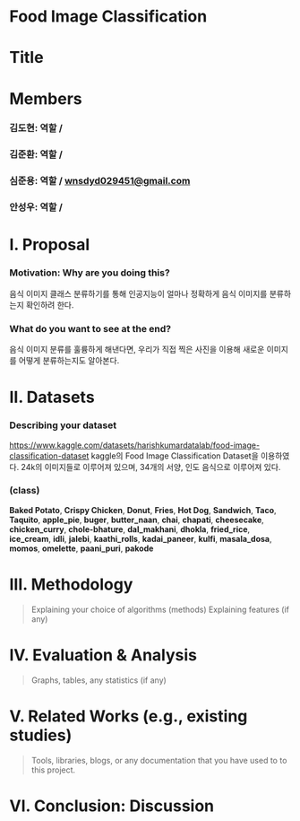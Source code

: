 # Food Image Classification
# 
# Title
# 
# Members
### 김도현: 역할 /
### 김준환: 역할 /
### 심준용: 역할 / wnsdyd029451@gmail.com
### 안성우: 역할 / 

# I. Proposal
### Motivation: Why are you doing this?
음식 이미지 클래스 분류하기를 통해 인공지능이 얼마나 정확하게 음식 이미지를 분류하는지 확인하려 한다.
### What do you want to see at the end?
음식 이미지 분류를 훌륭하게 해낸다면, 우리가 직접 찍은 사진을 이용해 새로운 이미지를 어떻게 분류하는지도 알아본다.

# II. Datasets
### Describing your dataset
https://www.kaggle.com/datasets/harishkumardatalab/food-image-classification-dataset
kaggle의 Food Image Classification Dataset을 이용하였다. 24k의 이미지들로 이루어져 있으며, 34개의 서양, 인도 음식으로 이루어져 있다.
### (class) 
**Baked Potato**, **Crispy Chicken**, **Donut**, **Fries**, **Hot Dog**, **Sandwich**, **Taco**, **Taquito**, **apple_pie**, **buger**, **butter_naan**, **chai**, **chapati**, **cheesecake**, **chicken_curry**, **chole-bhature**, **dal_makhani**, **dhokla**, **fried_rice**, **ice_cream**, **idli**, **jalebi**, **kaathi_rolls**, **kadai_paneer**, **kulfi**, **masala_dosa**, **momos**, **omelette**, **paani_puri**, **pakode**
# III. Methodology
> Explaining your choice of algorithms (methods)
> Explaining features (if any)

# IV. Evaluation & Analysis
> Graphs, tables, any statistics (if any)

# V. Related Works (e.g., existing studies)
> Tools, libraries, blogs, or any documentation that you have used to to this project.

# VI. Conclusion: Discussion

